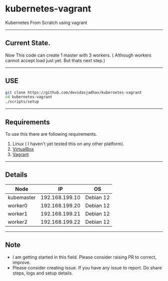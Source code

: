# kubernetes-vagrant
Kubernetes From Scratch using vagrant

---
## Current State.
Now This code can create 1 master with 3 workers. ( Although workers cannot accept load just yet. But thats next step.)

---
## USE

```bash
git clone https://github.com/devidasjadhav/kubernetes-vagrant
cd kubernetes-vagrant
./scripts/setup
```

---
## Requirements

To use this there are following requirements.
1. Linux ( I haven't yet tested this on any other platform).
2. [VirtualBox](https://www.virtualbox.org)
3. [Vagrant](https://www.vagrantup.com)

---
## Details

|  Node | IP | OS | 
|---|---|---|
| kubemaster | 192.168.199.10 | Debian 12 |
| worker0 | 192.168.199.20 | Debian 12 |
| worker1 | 192.168.199.21 | Debian 12 |
| worker2 | 192.168.199.22 | Debian 12 |

---
## Note

* I am getting started in this field. Please consider raising PR to correct, improve.
* Please consider creating issue. If you have any issue to report. Do share steps, logs and setup details.
